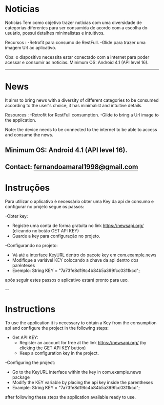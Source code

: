 # Noticias
Notícias
Tem como objetivo trazer notícias com uma diversidade de categorias diferentes para ser consumida de acordo com a escolha do usuário, possui detalhes minimalistas e intuitivos.

Recursos :
	-Retrofit para consumo de RestFull.
	-Glide para trazer uma imagem Url ao aplicativo.

Obs: o dispositivo necessita estar conectado com a internet para poder acessar e consumir as notícias.
Minimum OS: Android 4.1 (API level 16).

---

# News
It aims to bring news with a diversity of different categories to be consumed according to the user's choice, it has minimalist and intuitive details.

Resources :
	-Retrofit for RestFull consumption.
	-Glide to bring a Url image to the application.

Note: the device needs to be connected to the internet to be able to access and consume the news.

Minimum OS: Android 4.1 (API level 16).
--

Contact: fernandoamaral1998@gmail.com
--
# Instruções 
Para utilizar o aplicativo é necessário obter uma Key da api de consumo e configurar no projeto segue os passos:

-Obter key:
  - Registre uma conta de forma gratuita no link  https://newsapi.org/ (clicando no botão GET API KEY)
  - Guarde a key para configuração no projeto.

-Configurando no projeto:
  - Vá até a interface KeyURL dentro do pacote key  em com.example.news
  - Modifique a variável KEY colocando a chave da api dentro dos parênteses
  - Exemplo: String KEY = "7a73fe8d19tc4b84b5a399fcc0311kcd";
	
após seguir estes passos o aplicativo estará pronto para uso.	

--
# Instructions
To use the application it is necessary to obtain a Key from the consumption api and configure the project in the following steps:

- Get API KEY:
  - Register an account for free at the link https://newsapi.org/ (by clicking the GET API KEY button)
  - Keep a configuration key in the project.

-Configuring the project:
 - Go to the KeyURL interface within the key in com.example.news package
 - Modify the KEY variable by placing the api key inside the parentheses
 - Example: String KEY = "7a73fe8d19tc4b84b5a399fcc0311kcd";

after following these steps the application available ready to use.
